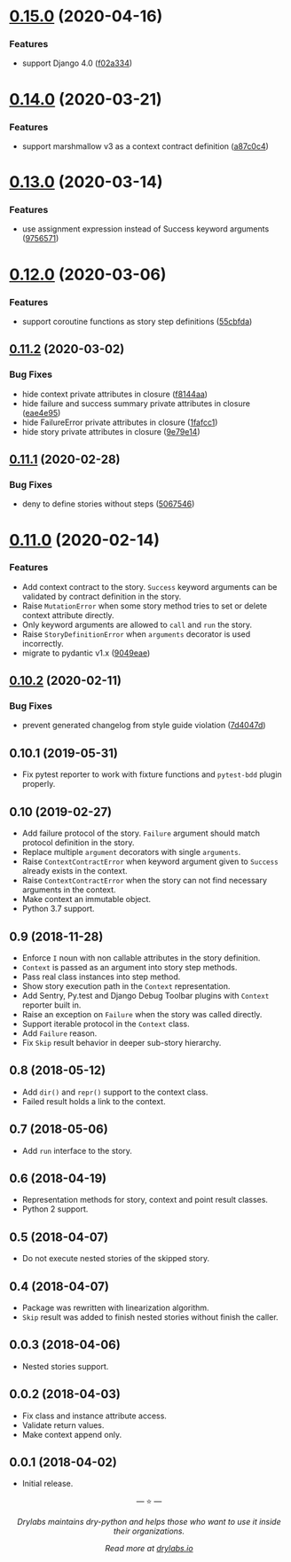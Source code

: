 # [0.15.0](https://github.com/dry-python/stories/compare/0.14.0...0.15.0) (2020-04-16)

### Features

- support Django 4.0 ([f02a334](https://github.com/dry-python/stories/commit/f02a3341c58b7885a2095c11ff5bef4acf626e94))

# [0.14.0](https://github.com/dry-python/stories/compare/0.13.0...0.14.0) (2020-03-21)

### Features

- support marshmallow v3 as a context contract definition ([a87c0c4](https://github.com/dry-python/stories/commit/a87c0c45cbb52e40fba872f57aa07a3550de6143))

# [0.13.0](https://github.com/dry-python/stories/compare/0.12.0...0.13.0) (2020-03-14)

### Features

- use assignment expression instead of Success keyword arguments ([9756571](https://github.com/dry-python/stories/commit/9756571237d56c52f8769c61f20f544ab389a211))

# [0.12.0](https://github.com/dry-python/stories/compare/0.11.2...0.12.0) (2020-03-06)

### Features

- support coroutine functions as story step definitions ([55cbfda](https://github.com/dry-python/stories/commit/55cbfda33c61ca1395aaacf2d2d6a2c78f14ecde))

## [0.11.2](https://github.com/dry-python/stories/compare/0.11.1...0.11.2) (2020-03-02)

### Bug Fixes

- hide context private attributes in closure ([f8144aa](https://github.com/dry-python/stories/commit/f8144aabd8629682f9c7368a23c80316bb10fddc))
- hide failure and success summary private attributes in closure ([eae4e95](https://github.com/dry-python/stories/commit/eae4e95bd89a2df8fd31f77fe665659c29feedd8))
- hide FailureError private attributes in closure ([1fafcc1](https://github.com/dry-python/stories/commit/1fafcc1039775f2fbcc242b582181fab2d4e63d7))
- hide story private attributes in closure ([9e79e14](https://github.com/dry-python/stories/commit/9e79e1417785db1e13ed01a1cd64613d5bf24a8a))

## [0.11.1](https://github.com/dry-python/stories/compare/0.11.0...0.11.1) (2020-02-28)

### Bug Fixes

- deny to define stories without steps ([5067546](https://github.com/dry-python/stories/commit/5067546386df294db595fb0ee4e8968ee295c4b3))

# [0.11.0](https://github.com/dry-python/stories/compare/0.10.2...0.11.0) (2020-02-14)

### Features

- Add context contract to the story. `Success` keyword arguments can
  be validated by contract definition in the story.
- Raise `MutationError` when some story method tries to set or delete
  context attribute directly.
- Only keyword arguments are allowed to `call` and `run` the story.
- Raise `StoryDefinitionError` when `arguments` decorator is used
  incorrectly.
- migrate to pydantic v1.x ([9049eae](https://github.com/dry-python/stories/commit/9049eae43c7b8db36708fc019a671a53bf4b578d))

## [0.10.2](https://github.com/dry-python/stories/compare/0.10.1...0.10.2) (2020-02-11)

### Bug Fixes

- prevent generated changelog from style guide violation ([7d4047d](https://github.com/dry-python/stories/commit/7d4047d10e4dacc10ec356700b1fc35161efa4c0))

## 0.10.1 (2019-05-31)

- Fix pytest reporter to work with fixture functions and `pytest-bdd`
  plugin properly.

## 0.10 (2019-02-27)

- Add failure protocol of the story. `Failure` argument should match
  protocol definition in the story.
- Replace multiple `argument` decorators with single `arguments`.
- Raise `ContextContractError` when keyword argument given to
  `Success` already exists in the context.
- Raise `ContextContractError` when the story can not find necessary
  arguments in the context.
- Make context an immutable object.
- Python 3.7 support.

## 0.9 (2018-11-28)

- Enforce `I` noun with non callable attributes in the story
  definition.
- `Context` is passed as an argument into story step methods.
- Pass real class instances into step method.
- Show story execution path in the `Context` representation.
- Add Sentry, Py.test and Django Debug Toolbar plugins with `Context`
  reporter built in.
- Raise an exception on `Failure` when the story was called directly.
- Support iterable protocol in the `Context` class.
- Add `Failure` reason.
- Fix `Skip` result behavior in deeper sub-story hierarchy.

## 0.8 (2018-05-12)

- Add `dir()` and `repr()` support to the context class.
- Failed result holds a link to the context.

## 0.7 (2018-05-06)

- Add `run` interface to the story.

## 0.6 (2018-04-19)

- Representation methods for story, context and point result classes.
- Python 2 support.

## 0.5 (2018-04-07)

- Do not execute nested stories of the skipped story.

## 0.4 (2018-04-07)

- Package was rewritten with linearization algorithm.
- `Skip` result was added to finish nested stories without finish the
  caller.

## 0.0.3 (2018-04-06)

- Nested stories support.

## 0.0.2 (2018-04-03)

- Fix class and instance attribute access.
- Validate return values.
- Make context append only.

## 0.0.1 (2018-04-02)

- Initial release.

<p align="center">&mdash; ⭐️ &mdash;</p>
<p align="center"><i>Drylabs maintains dry-python and helps those who want to use it inside their organizations.</i></p>
<p align="center"><i>Read more at <a href="https://drylabs.io">drylabs.io</a></i></p>
